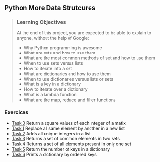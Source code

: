 ## Python More Data Strutcures

> ### Learning Objectives
> At the end of this project, you are expected to be able to explain to anyone, without the help of Google:
> - Why Python programming is awesome
> - What are sets and how to use them
> - What are the most common methods of set and how to use them
> - When to use sets versus lists
> - How to iterate into a set
> - What are dictionaries and how to use them
> - When to use dictionaries versus lists or sets
> - What is a key in a dictionary
> - How to iterate over a dictionary
> - What is a lambda function
> - What are the map, reduce and filter functions


### Exercices
- [Task 0](https://github.com/vlldnt/holbertonschool-higher_level_programming/blob/main/python-more_data_structures/0-square_matrix_simple.py) Return a square values of each integer of a matix
- [Task 1](https://github.com/vlldnt/holbertonschool-higher_level_programming/blob/main/python-more_data_structures/1-search_replace.py) Replace all same element by another in a new list
- [Task 2](https://github.com/vlldnt/holbertonschool-higher_level_programming/blob/main/python-more_data_structures/2-uniq_add.py) Adds all unique integers in a list
- [Task 3](https://github.com/vlldnt/holbertonschool-higher_level_programming/blob/main/python-more_data_structures/3-common_elements.py) Returns a set of common elements in two sets
- [Task 4](https://github.com/vlldnt/holbertonschool-higher_level_programming/blob/main/python-more_data_structures/4-only_diff_elements.py) Returns a set of all elements present in only one set
- [Task 5](https://github.com/vlldnt/holbertonschool-higher_level_programming/blob/main/python-more_data_structures/5-number_keys.py) Return the number of keys in a dictionary
- [Task 6](https://github.com/vlldnt/holbertonschool-higher_level_programming/blob/main/python-more_data_structures/6-print_sorted_dictionary.py) Prints a dictionary by ordered keys